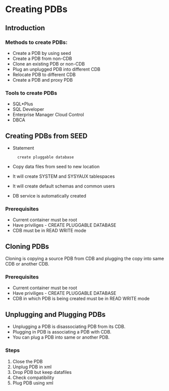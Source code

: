 # Creating PDBs

## Introduction

### Methods to create PDBs:

* Create a PDB by using seed
* Create a PDB from non-CDB
* Clone an existing PDB or non-CDB
* Plug an unplugged PDB into different CDB
* Relocate PDB to different CDB
* Create a PDB and proxy PDB

### Tools to create PDBs

* SQL*Plus
* SQL Developer
* Enterprise Manager Cloud Control
* DBCA

## Creating PDBs from SEED

* Statement

        create pluggable database

* Copy data files from seed to new location
* It will create SYSTEM and SYSYAUX tablespaces
* It will create default schemas and common users
* DB service is automatically created

### Prerequisites

* Current container must be root
* Have priviliges - CREATE PLUGGABLE DATABASE
* CDB must be in READ WRITE mode

## Cloning PDBs

Cloning is copying a source PDB from CDB and plugging the copy into same CDB or another CDB.

### Prerequisites

* Current container must be root
* Have priviliges - CREATE PLUGGABLE DATABASE
* CDB in which PDB is being created must be in READ WRITE mode

## Unplugging and Plugging PDBs

* Unplugging a PDB is disassociating PDB from its CDB.
* Plugging in PDB is associating a PDB with CDB.
* You can plug a PDB into same or another PDB.

### Steps

1. Close the PDB
2. Unplug PDB in xml
3. Drop PDB but keep datafiles
4. Check compatibility
5. Plug PDB using xml